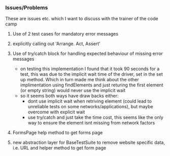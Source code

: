### Issues/Problems
These are issues etc. which I want to discuss with the trainer of the code camp

1. Use of 2 test cases for mandatory error messages
2. explicitly calling out 'Arrange. Act, Assert'
3. Use of try/catch block for handling expected behaviour of missing error messages
    - on testing this implementation I found that it took 90 seconds for a test, this was due to the implicit wait time of the driver, set in the set up method. Which in turn made me think about the other implimentation using findElements and just returing the first element (or empty string) would never use the implicit wait
    - so it seems both ways have draw backs either:
        - dont use implicit wait when retriving element (could lead to unreliable tests on some networks/applications), but maybe overcome with explicit wait
        - use try/catch and just take the time cost, this seems like the only way to ensure the element isnt missing from network factors

4. FormsPage help method to get forms page
5. new abstraction layer for BaseTestSuite to remove website specific data, i.e. URL and helper method to get form page

